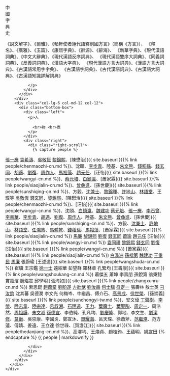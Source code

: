 <div class="bottom">
      <div class="row">
        <div class="col-lg-6 col-md-12 col-12">
          <div class="bottom-box">
            <div class="left">
              <p>中 <br>國 <br>字 <br>典<br>史</p>
            </div>
            <div class="right">
              <p>
                《說文解字》、《爾雅》、《輏軒使者絕代語釋別國方言》（簡稱《方言》）、
                《釋名》、《廣雅》、《玉篇》、《康熙字典》、《辭源》、《辭海》、
                《新華字典》、《現代漢語詞典》、《中文大辭典》、《現代漢語反序詞典》、
                《現代漢語雙序大詞典》、《同義詞詞典》、《反義詞詞典》、《漢語大字典》、
                《現代漢語方言大詞典》、《漢語方言大詞典》、《古漢語常用字字典》、
                《古漢語字詞典》、《古代漢語詞典》、《古漢語大詞典》、《古漢語知識詳解詞典》

              </p>
            </div>
          </div>
        </div>
        <div class="col-lg-6 col-md-12 col-12">
          <div class="bottom-box">
            <div class="left">
              <p>人

                <br>物 <br>表
              </p>
            </div>
            <div class="right">
              <div class="right-scroll">
                {% capture people %}


[張一麐](https://baike.baidu.com/item/張一麐)
[袁希濤](https://baike.baidu.com/item/袁希濤)、[吳敬恆](https://baike.baidu.com/item/吳敬恆)
[黎錦熙](https://baike.baidu.com/item/黎錦熙)、[陳懋治]({{ site.baseurl }}{% link people/chenmaozhi-cn.md %})、沈頤、[李步青](https://baike.baidu.com/item/李步青)、陸基、[朱文熊](https://baike.baidu.com/item/朱文熊)、[錢稻孫](https://baike.baidu.com/item/錢稻孫)、[錢玄同](https://baike.baidu.com/item/錢玄同)、[胡適](https://baike.baidu.com/item/胡適)、[劉復](https://baike.baidu.com/item/劉復)、[周作人](https://baike.baidu.com/item/周作人)、[馬裕藻](https://baike.baidu.com/item/馬裕藻)、[趙元任](https://baike.baidu.com/item/趙元任)、[汪怡]({{ site.baseurl }}{% link people/wangyi-cn.md %})、[蔡元培](https://baike.baidu.com/item/蔡元培/119206)、[白鎮瀛](https://baike.baidu.com/item/白滌洲)、[蕭家霖]({{ site.baseurl }}{% link people/xiaojialin-cn.md %})、[曾彝進](https://baike.baidu.com/item/曾彝進)、[孫世慶]({{ site.baseurl }}{% link people/sunshiqing-cn.md %})、方毅、[沈兼士](https://baike.baidu.com/item/沈兼士)、[黎錦暉](https://baike.baidu.com/item/黎錦暉)、[許地山](https://baike.baidu.com/item/許地山)、[林語堂](https://baike.baidu.com/item/林語堂)、王璞等
[吳敬恆](https://baike.baidu.com/item/吳敬恆)
[錢玄同](https://baike.baidu.com/item/錢玄同)、[黎錦熙](https://baike.baidu.com/item/黎錦熙)、[陳懋治]({{ site.baseurl }}{% link people/chenmaozhi-cn.md %})、[汪怡]({{ site.baseurl }}{% link people/wangyi-cn.md %})、沈頤、[白鎮瀛](https://baike.baidu.com/item/白滌洲)、[魏建功](https://baike.baidu.com/item/魏建功/1116970)
[蔡元培](https://baike.baidu.com/item/蔡元培/119206)、[張一麐](https://baike.baidu.com/item/張一麐)、[李石曾](https://baike.baidu.com/item/李石曾)、[李書華](https://baike.baidu.com/item/李書華)、[李步青](https://baike.baidu.com/item/李步青)、[胡適](https://baike.baidu.com/item/胡適)、[劉復](https://baike.baidu.com/item/劉復)、[周作人](https://baike.baidu.com/item/周作人)、陸基、[朱文熊](https://baike.baidu.com/item/朱文熊)、[曾彝進](https://baike.baidu.com/item/曾彝進)、[孫世慶]({{ site.baseurl }}{% link people/sunshiqing-cn.md %})、方毅、[沈兼士](https://baike.baidu.com/item/沈兼士)、[許地山](https://baike.baidu.com/item/許地山)、[林語堂](https://baike.baidu.com/item/林語堂)、[任鴻雋](https://baike.baidu.com/item/任鴻雋)、[馬體乾](https://baike.baidu.com/item/馬體乾)、[錢稻孫](https://baike.baidu.com/item/錢稻孫)、[馬裕藻](https://baike.baidu.com/item/馬裕藻)、[蕭家霖]({{ site.baseurl }}{% link people/xiaojialin-cn.md %})
[馬廉](https://baike.baidu.com/item/馬廉)
[黎錦熙](https://baike.baidu.com/item/黎錦熙)
[劉復](https://baike.baidu.com/item/劉復)
[錢玄同](https://baike.baidu.com/item/錢玄同)
[蕭瑜](https://baike.baidu.com/item/蕭瑜)
[趙元任](https://baike.baidu.com/item/趙元任)
[汪怡]({{ site.baseurl }}{% link people/wangyi-cn.md %})
[袁同禮](https://baike.baidu.com/item/袁同禮)
[黎錦熙](https://baike.baidu.com/item/黎錦熙)
[錢玄同](https://baike.baidu.com/item/錢玄同)
[劉復](https://baike.baidu.com/item/劉復)
[汪怡]({{ site.baseurl }}{% link people/wangyi-cn.md %})
[蕭家霖]({{ site.baseurl }}{% link people/xiaojialin-cn.md %})
[白滌洲](https://baike.baidu.com/item/白滌洲)
[孫楷第](https://baike.baidu.com/item/孫楷第)
[魏建功](https://baike.baidu.com/item/魏建功/1116970)
[王重民](https://baike.baidu.com/item/王重民)
[馬廉](https://baike.baidu.com/item/馬廉)
張蔚瑜
[王述達]({{ site.baseurl }}{% link people/wangshuda-cn.md %})
崔驥
王宗鑑
[徐一士](https://baike.baidu.com/item/徐一士)
遠紹華
彭望群
羅林章
孔繁均
[王壽康]({{ site.baseurl }}{% link people/wangshoukang-cn.md %})
蕭傑五
蕭坤
李壽朋
孫銳第
翁秉懿
賞嘉濱
趙煜震
邱學明
[張洵如]({{ site.baseurl }}{% link people/zhangxunru-cn.md %})
索思錕
[趙蔭棠](https://baike.baidu.com/item/趙蔭棠)
[劉盼遂](https://baike.baidu.com/item/劉盼遂)
[方壯猷](https://baike.baidu.com/item/方壯猷)
[劉汝霖](https://baike.baidu.com/item/劉汝霖)
[何士驥](https://baike.baidu.com/item/何士驥)
[符定一](https://baike.baidu.com/item/符定一)
張壽林
敖士英
[刁汝鈞](https://baike.baidu.com/item/刁汝鈞)
沈其蕃
吳德潤
李文光
何梅岑、牛繼昌、傅介石、[高景成](https://baike.baidu.com/item/高景成)、[徐世榮](https://baike.baidu.com/item/徐世榮/1142033)、[孫崇義]({{ site.baseurl }}{% link people/sunchongyi-tw.md %})、安文倬
[丁聲樹](https://baike.baidu.com/item/丁聲樹)、[李榮](https://baike.baidu.com/item/李榮/132357)、[陸志韋](https://baike.baidu.com/item/陸志韋)、[陸宗達](https://baike.baidu.com/item/陸宗達)、[呂叔湘](https://baike.baidu.com/item/呂叔湘)、[石明遠](https://baike.baidu.com/item/石明遠)、[王力](https://baike.baidu.com/item/王力/3888)、[葉籟士](https://baike.baidu.com/item/葉籟士)、[葉聖陶](https://baike.baidu.com/item/葉聖陶)、[周定一](https://baike.baidu.com/item/周定一/5825154)、周浩然、[周祖謨](https://baike.baidu.com/item/周祖謨)、[朱文叔](https://baike.baidu.com/item/朱文叔)
[孫德宣](https://baike.baidu.com/item/孫德宣)、李伯純、孔凡均、[劉慶隆](https://baike.baidu.com/item/劉慶隆)、郭地、李文生、[劉潔修](https://baike.baidu.com/item/劉潔修)、[莫衡](https://baike.baidu.com/item/莫衡/5404038)、吳崇康、李國炎、鄭宣沐、[單耀海](https://baike.baidu.com/item/單耀海)、呂天琛、徐蕭斧、[范繼淹](https://baike.baidu.com/item/范繼淹)、范方蓮、傅婧、姜遠、王立達
徐世祿、[賀澹江]({{ site.baseurl }}{% link people/hedanjiang-cn.md %})、高澤均、王煥貞、趙桂鈞、王蘊明、姚宣田
                {% endcapture %}
                {{ people | markdownify }}

              </div>
            </div>
          </div>
        </div>
      </div>
    </div>